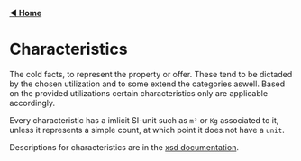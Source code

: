 [**◀ Home**](./)

# Characteristics

The cold facts, to represent the property or offer. These tend to be dictaded by the chosen utilization and to some extend the categories aswell. Based on the provided utilizations certain characteristics only are applicable accordingly.

Every characteristic has a imlicit SI-unit such as `m²` or `Kg` associated to it, unless it represents a simple count, at which point it does not have a `unit`.

Descriptions for characteristics are in the [xsd documentation](https://swissrets.ch/docs/noNamespace/complexType/characteristics.html).
